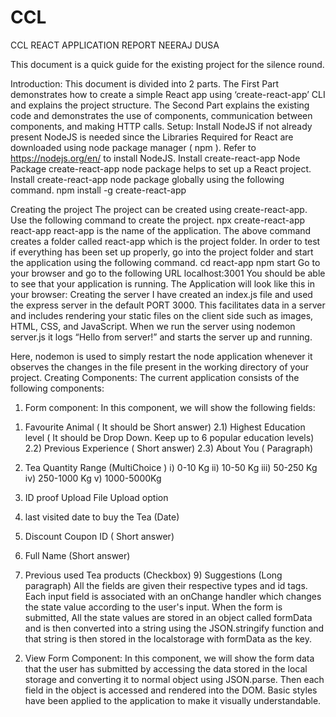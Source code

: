 # CCL
 CCL REACT APPLICATION REPORT
                                                   NEERAJ DUSA

This document is a quick guide for the existing project for the silence round.

Introduction:
This document is divided into 2 parts. The First Part demonstrates how to create a simple React app using ‘create-react-app’ CLI and explains the project structure.
The Second Part explains the existing code and demonstrates the use of components, communication between components, and making HTTP calls.
Setup:
Install NodeJS if not already present
NodeJS is needed since the Libraries Required for React are downloaded using node package manager ( npm ).
Refer to https://nodejs.org/en/ to install NodeJS.
Install create-react-app Node Package
create-react-app node package helps to set up a React project. Install create-react-app node package globally using the following command.
npm install -g create-react-app
 
 Creating the project
The project can be created using create-react-app. Use the following command to create the project.
npx create-react-app react-app
react-app is the name of the application. The above command creates a folder called react-app which is the project folder. In order to test if everything has been set up properly, go into the project folder and start the application using the following command.
cd react-app npm start
Go to your browser and go to the following URL localhost:3001
You should be able to see that your application is running. The Application will look like this in your browser:
Creating the server
I have created an index.js file and used the express server in the default PORT 3000. This facilitates data in a server and includes rendering your static files on the client side such as images, HTML, CSS, and JavaScript. When we run the server using nodemon server.js it logs “Hello from server!” and starts the server up and running.

 Here, nodemon is used to simply restart the node application whenever it observes the changes in the file present in the working directory of your project.
Creating Components:
The current application consists of the following components:
1. Form component:
In this component, we will show the following fields:
1) Favourite Animal ( It should be Short answer)
2.1) Highest Education level ( It should be Drop Down. Keep up to 6 popular education levels)
2.2) Previous Experience ( Short answer)
2.3) About You ( Paragraph)
3) Tea Quantity Range (MultiChoice )
i) 0-10 Kg
ii) 10-50 Kg
iii) 50-250 Kg
iv) 250-1000 Kg
v) 1000-5000Kg
4) ID proof Upload File Upload option

 5) last visited date to buy the Tea (Date)
6) Discount Coupon ID ( Short answer)
7) Full Name (Short answer)
8) Previous used Tea products (Checkbox) 9) Suggestions (Long paragraph)
All the fields are given their respective types and id tags.
Each input field is associated with an onChange handler which changes the state value according to the user's input.
When the form is submitted, All the state values are stored in an object called formData and is then converted into
a string using the JSON.stringify function and that string is then stored in the localstorage with formData as the key.
2. View Form Component:
In this component, we will show the form data that the user has submitted by accessing the data stored in the
local storage and converting it to normal object using JSON.parse.
Then each field in the object is accessed and rendered into the DOM.
Basic styles have been applied to the application to make it visually understandable.
